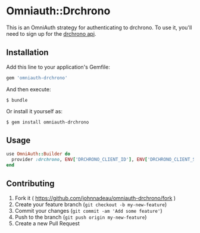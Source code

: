 # Omniauth::Drchrono

This is an OmniAuth strategy for authenticating to drchrono. To use it, you'll need to sign up for the [drchrono api](https://www.drchrono.com/api/).

## Installation

Add this line to your application's Gemfile:

```ruby
gem 'omniauth-drchrono'
```

And then execute:

    $ bundle

Or install it yourself as:

    $ gem install omniauth-drchrono

## Usage

```ruby
use OmniAuth::Builder do
  provider :drchrono, ENV['DRCHRONO_CLIENT_ID'], ENV['DRCHRONO_CLIENT_SECRET']
end
```

## Contributing

1. Fork it ( https://github.com/johnnadeau/omniauth-drchrono/fork )
2. Create your feature branch (`git checkout -b my-new-feature`)
3. Commit your changes (`git commit -am 'Add some feature'`)
4. Push to the branch (`git push origin my-new-feature`)
5. Create a new Pull Request
